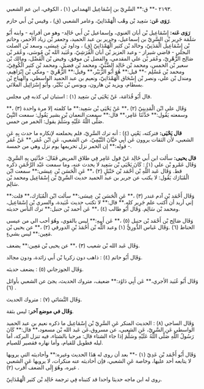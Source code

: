 ٢١٩٣ -** ق:** السَّرِيّ بن إِسْمَاعِيل الهمداني (١) ، الكوفي، ابن عم الشعبي.

**رَوَى عَن:** سَعِيد بْن وهْب الْهَمْدَانِيّ، وعامر الشعبي (ق) ، وقيس بْن أَبي حازم.

**رَوَى عَنه:** إِسْمَاعِيل بْن أبان الغنوي، وإسماعيل بْن أَبي خَالِد- وهو من أقرانه - وابنه أَبُو سَلَمَة جَرِير بْن السَّرِيّ بن إسماعيل، وجرير بن عبد الحميد، وجعفر بْن زياد الأحمر، وحاتم بْن إِسْمَاعِيل الْمَدَنِيّ، وخالد بْن كثير الْهَمْدَانِيّ (ق) ، وداود بْن عِيسَى، وسعد بْن الصلت البجلي - قاضي شيراز - وعبد العزيز بْن أبان الْقُرَشِيّ، وعُبَيد الله بْن مُوسَى، وعُمَر بْن صَالِح الزُّهْرِيّ، وعُمَر بْن علي المقدمي، والفضل بْن موفق، وفيض بْن الْفَضْل، ومالك بْن سعير بْن الخمس، ومحمد بْن خَالِد الضَّبِّيّ، ومحمد بْن فضيل، ومحمد بْن كثير الْكُوفِيّ، ومحمد بْن مُسْلِم -** قيل:** هُوَ أَبُو الزُّبَيْر،** وقيل:** الزُّهْرِيّ - ومكي بْن إِبْرَاهِيم، ومندل بْن علي، ونصر بْن إِسْحَاق الْهَمْدَانِيّ، ونعيم بن عبد الحميد الواسطي، والهياج بْن بسطام، ويزيد بْن هارون، ويونس بْن بُكَيْر، وأَبُو إِسْرَائِيل الملائي.

قال أَبُو قُدَامَة، عَنْ يَحْيَى بْن سَعِيد (١) : استبان لي كذبه فِي مجلس.

وَقَال علي ابْن الْمَدِينِيّ (٢) ،** عَنْ يَحْيَى بْن سَعِيد:** ما كلمته إلا مرة واحدة (٣) ،** وسمعته يَقُول:** حَدَّثَنَا عَامِر،** قال:** سمعت النعمان بْن بشير يَقُول: سمعت النَّبِيّ صَلَّى اللَّهُ عَلَيْهِ وسَلَّمَ يقول: الخمر من خمس.

**قال يَحْيَى:** فتركته، يَعْنِي (٤) : أنه ترك السَّرِيّ، فلم يحملعنه لإنكاره ما حدث بِهِ عَنِ الشعبي، لأن الثقات يروون عَن أَبِي حَيَّانَ التَّيْمِيّ، عن الشعبي، عَنِ ابْن عُمَر،** عَنْ عُمَر قوله:** إن الخمر نزل تحريمها يوم نزل وهي من خمسة -.

**قال يحيى:** سألت ابن أَبي خَالِد عَنْ قول عَامِر فِي طلاق المريض فَقَالَ: حَدَّثَنِي بِهِ السَّرِيّ. وَقَال عَمْرو بْن علي (١) : كَانَ يَحْيَى بْن سَعِيد لا يحدث عنه، وما سمعت عَبْد الرَّحْمَنِ ذكره قط. وَقَال عَبد اللَّهِ بْن أَحْمَد بْن حَنْبَلٍ (٢) ،** عَنِ الْحَسَن بْن عِيسَى:** سمعت ابْن الْمُبَارَك يَقُول: لا يكتب عن جرير بن عبد الحميد حديث السَّرِيّ بْن إِسْمَاعِيل ومحمد بْن سَالِم.

وَقَال أَحْمَد بْن آدم غندر (٣) ،** عَنِ الْحَسَن بْن عِيسَى:** سألت ابْن الْمُبَارَك،** قلت:** إني أريد أن أكتب علم جَرِير كله.** قال:** لا تكتب حديث عُبَيدة، والسري بْن إِسْمَاعِيل، ومحمد بْن سَالِم. وَقَال أَبُو طالب (٤) ،** عَن أحمد بْن حنبل:** ترك الناس حديثه.

وَقَال صَالِح بْن أَحْمَد بْن حنبل (٥) ،** عَن أَبِيهِ:** ليس بالقوي، وهُوَ أحب الي من عيسى الحناط (٦) .وَقَال عَباس الدُّورِيُّ (١) وعبد اللَّه بْن أَحْمَدَ بْنِ الدورقي (٢) ،** عن يحيى بْن مَعِين:** ليس بشيءٍ.

وَقَال عَبد الله بْن شعيب (٣) ،** عن يحيى بْن مَعِين:** يضعف.

وَقَال أَبُو حاتم (٤) : ذاهب دون زكريا بْن أَبي زائدة، ودون مجالد.

وَقَال الجوزجاني (٥) : يضعف حديثه.

وَقَال أَبُو عُبَيد الأجري،** عَن أَبِي دَاوُد:** ضعيف، متروك الحديث، يجئ عن الشعبي بأوائل (٦) .

وَقَال النَّسَائي (٧) : متروك الحديث.

**وَقَال في موضع آخر:** ليس بثقة.

وَقَال الساجي (٨) : الحديث المنكر عَنِ السَّرِيّ بْن إِسْمَاعِيل ما ذكره نعيم بن عبد الحميد الواسطي عَنِ السَّرِيّ، عَنِ الشعبي، عن مسروق،عَن عَبد الله بْن مسعود،** قال:** كَانَ رَسُولُ اللَّهِ صَلَّى اللَّهُ عَلَيْهِ وسَلَّمَ إذا جاء الشتاء قال: مرحبا بالشتاء، فيه تنزل البركة، أما ليله فطويل للقيام، وأما نهاره فقصير للصيام.

وَقَال أَبُو أَحْمَد بْن عَدِيّ (١) -** بعد أن روى له هَذَا الحديث وغيره:** وأحاديثه التي يرويها لا يتابعه أحد عليها، وخاصة عَنِ الشعبي، فإن أحاديثه عنه منكرات، لا يرويها عَنِ الشعبي غيره، وهُوَ إِلَى الضعف أقرب (٢) .

روى له ابن ماجه حديثا واحدا قد كتبناه فِي ترجمة خَالِد بْن كثير الْهَمْدَانِيّ.